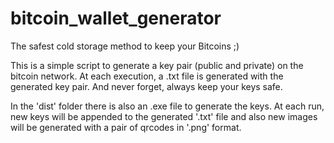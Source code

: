 # bitcoin_wallet_generator
The safest cold storage method to keep your Bitcoins ;)

This is a simple script to generate a key pair (public and private) on the bitcoin network. At each execution, a .txt file is generated with the generated key pair. And never forget, always keep your keys safe.

In the 'dist' folder there is also an .exe file to generate the keys. At each run, new keys will be appended to the generated '.txt' file and also new images will be generated with a pair of qrcodes in '.png' format.
